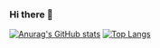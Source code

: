 ### Hi there 👋

<!--
**Leecintosh/Leecintosh** is a ✨ _special_ ✨ repository because its `README.md` (this file) appears on your GitHub profile.

Here are some ideas to get you started:

- 🔭 I’m currently working on ...
- 🌱 I’m currently learning ...
- 👯 I’m looking to collaborate on ...
- 🤔 I’m looking for help with ...
- 💬 Ask me about ...
- 📫 How to reach me: ...
- 😄 Pronouns: ...
- ⚡ Fun fact: ...
-->
[![Anurag's GitHub stats](https://github-readme-status-lyart.vercel.app/api?username=Leecintosh&show_icons=true)](https://github.com/anuraghazra/github-readme-stats)
[![Top Langs](https://github-readme-status-lyart.vercel.app/api/top-langs/?username=Leecintosh&langs_count=8)](https://github.com/anuraghazra/github-readme-stats)
